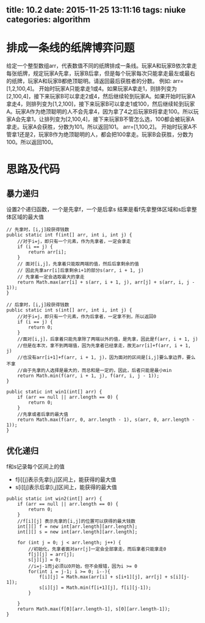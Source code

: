 title: 10.2
date: 2015-11-25 13:11:16
tags: niuke
categories: algorithm
---

# 排成一条线的纸牌博弈问题

给定一个整型数组arr，代表数值不同的纸牌排成一条线。玩家A和玩家B依次拿走每张纸牌，规定玩家A先拿，玩家B后拿，但是每个玩家每次只能拿走最左或最右的纸牌，玩家A和玩家B都绝顶聪明。请返回最后获胜者的分数。
例如:
arr=[1,2,100,4]。
开始时玩家A只能拿走1或4。如果玩家A拿走1，则排列变为[2,100,4]，接下来玩家B可以拿走2或4，然后继续轮到玩家A。如果开始时玩家A拿走4，则排列变为[1,2,100]，接下来玩家B可以拿走1或100，然后继续轮到玩家A。玩家A作为绝顶聪明的人不会先拿4，因为拿了4之后玩家B将拿走100。所以玩家A会先拿1，让排列变为[2,100,4]，接下来玩家B不管怎么选，100都会被玩家A拿走。玩家A会获胜，分数为101。所以返回101。
arr=[1,100,2]。
开始时玩家A不管拿1还是2，玩家B作为绝顶聪明的人，都会把100拿走。玩家B会获胜，分数为100。所以返回100。
<!--more-->
# 思路及代码
## 暴力递归
设置2个递归函数，一个是先拿f，一个是后拿s
结果是看f先拿整体区域和s后拿整体区域的最大值


```
// 先拿时，[i,j]段获得钱数
public static int f(int[] arr, int i, int j) {
	//对于i=j，即只有一个元素，作为先拿者，一定会拿走
	if (i == j) {
		return arr[i];
	}
	// 面对[i,j]，先拿着只能取两端的值，然后后拿剩余的值
	// 因此先拿arr[i]后拿剩余i+1的部分s(arr, i + 1, j)
	// 先拿着一定会选取最大的拿走
	return Math.max(arr[i] + s(arr, i + 1, j), arr[j] + s(arr, i, j - 1));
}

// 后拿时，[i,j]段获得钱数
public static int s(int[] arr, int i, int j) {
	//对于i=j，即只有一个元素，作为后拿者，一定拿不到，所以返回0
	if (i == j) {
		return 0;
	}
	//面对[i,j]，后拿着只能先拿除了两端以外的值，是先拿，因此是f(arr, i + 1, j)
	//但是在本次，拿不到两端值，因为先拿者已经拿走，故无arr[i]+f(arr, i + 1, j)
	//也没有arr[i+1]+f(arr, i + 1, j)，因为面对的区间是[i,j]要么拿边界，要么不拿
	//由于先拿的人选择是最大的，而总和是一定的，因此，后者只能是最小min
	return Math.min(f(arr, i + 1, j), f(arr, i, j - 1));
}

public static int win1(int[] arr) {
	if (arr == null || arr.length == 0) {
		return 0;
	}
	//先拿或者后拿的最大值
	return Math.max(f(arr, 0, arr.length - 1), s(arr, 0, arr.length - 1));
}
```

## 优化递归
f和s记录每个区间上的值


- f[i][j]表示先拿[i,j]区间上，能获得的最大值
- s[i][j]表示后拿[i,j]区间上，能获得的最大值

```
public static int win2(int[] arr) {
	if (arr == null || arr.length == 0) {
		return 0;
	}
	//f[i][j] 表示先拿的[i,j]的位置可以获得的最大钱数
	int[][] f = new int[arr.length][arr.length];
	int[][] s = new int[arr.length][arr.length];
	
	for (int j = 0; j < arr.length; j++) {
		//初始化，先拿者面对arr[j]一定会全部拿走，而后拿者只能拿走0
		f[j][j] = arr[j];
		s[j][j] = 0;
		//i=j-1而j必须以0开始，但不会报错，因为i >= 0
		for(int i = j-1; i >= 0; i--){
			f[i][j] = Math.max(arr[i] + s[i+1][j], arr[j] + s[i][j-1]);
			s[i][j] = Math.min(f[i+1][j], f[i][j-1]);
		}
		
	}
	return Math.max(f[0][arr.length-1], s[0][arr.length-1]);
}
```